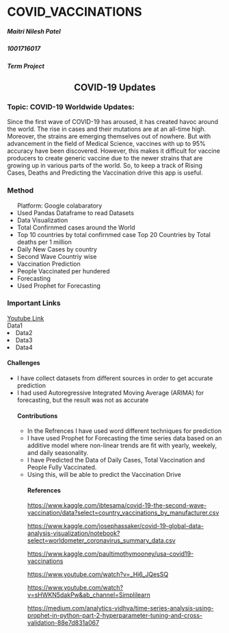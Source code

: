 # COVID_VACCINATIONS

<h5>Maitri Nilesh Patel</h5>
<h5>1001716017</h5>
<h5>Term Project</h5>



<center><h2> COVID-19 Updates</h2></center>

<h3>Topic: COVID-19 Worldwide Updates:</h3>

Since the first wave of COVID-19 has aroused, it has created havoc around the world. The rise in cases and their mutations are at an all-time high. Moreover, the strains are emerging themselves out of nowhere.
But with advancement in the field of Medical Science, vaccines with up to 95% accuracy have been discovered. However, this makes it difficult for vaccine producers to create generic vaccine due to the newer strains that are growing up in various parts of the world.
So, to keep a track of Rising Cases, Deaths and Predicting the Vaccination drive this app is useful.

<h3>Method</h3>
<ul>
  Platform: Google colabaratory 
    <li> Used Pandas Dataframe to read Datasets </li>
  <li> Data Visualization <li> Total Confirnmed cases around the World</li>
  <li> Top 10 countries by total confirnmed case</li?
  <li> Top 20 Countries by Total deaths per 1 million</li>
  <li> Daily New Cases by country</li>
  <li> Second Wave Countriy wise</li></li>
    <li> Vaccination Prediction <li> People Vaccinated per hundered</li>
    </li>
    <li>Forecasting <li> Used Prophet for Forecasting</li> </li>
  </ul>
<h3>Important Links</h3> 
<a href="https://youtu.be/zZLX61FNfyU"</a> Youtube Link </br>
<a href="https://www.kaggle.com/ibtesama/covid-19-the-second-wave-vaccination/data?select=worldometer_coronavirus_daily_data.csv"></a> Data1 </br>
<li><a href="https://www.kaggle.com/ibtesama/covid-19-the-second-wave-vaccination/data?select=worldometer_coronavirus_summary_data.csv"></a>Data2</li>
<li><a href="https://www.kaggle.com/ibtesama/covid-19-the-second-wave-vaccination/data?select=country_vaccinations.csv"></a>Data3</li>
<li><a href="https://www.kaggle.com/ibtesama/covid-19-the-second-wave-vaccination/data?select=country_vaccinations_by_manufacturer.csv"></a>Data4</li>
</ul>
  
<h4>Challenges</h4>
<ul>
  <li>I have collect datasets from different sources in order to get accurate prediction</li>
  <li>I had used Autoregressive Integrated Moving Average (ARIMA) for forecasting, but the result was not as accurate</li>
  


<h4>Contributions</h4>
<ul>
  <li>In the Refrences I have used word different techniques for prediction</li>
<li>I have used Prophet for Forecasting the time series data based on an additive model where non-linear trends are fit with yearly, weekely, and daily seasonality.</li>
<li>I have Predicted the Data of Daily Cases, Total Vaccination and People Fully Vaccinated.</li>
<li> Using this, will be able to predict the Vaccination Drive</li>









<h4>References</h4>

https://www.kaggle.com/ibtesama/covid-19-the-second-wave-vaccination/data?select=country_vaccinations_by_manufacturer.csv

https://www.kaggle.com/josephassaker/covid-19-global-data-analysis-visualization/notebook?select=worldometer_coronavirus_summary_data.csv

https://www.kaggle.com/paultimothymooney/usa-covid19-vaccinations

https://www.youtube.com/watch?v=_Hi6_JQesSQ

https://www.youtube.com/watch?v=sHWKN5dakPw&ab_channel=Simplilearn

https://medium.com/analytics-vidhya/time-series-analysis-using-prophet-in-python-part-2-hyperparameter-tuning-and-cross-validation-88e7d831a067

